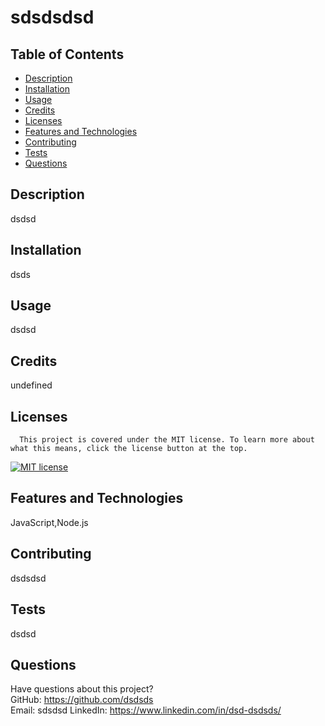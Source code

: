 
  # sdsdsdsd
  
  ## Table of Contents
   * [Description](#description)
   * [Installation](#installation)
   * [Usage](#usage)
   * [Credits](#credits)
   * [Licenses](#licenses)
   * [Features and Technologies](#features)
   * [Contributing](#contributing)
   * [Tests](#tests)
   * [Questions](#questions)

  ## Description
   dsdsd
  ## Installation
   dsds
  ## Usage
   dsdsd
  ## Credits
   undefined
   ## Licenses
      This project is covered under the MIT license. To learn more about what this means, click the license button at the top.
   [![MIT license](https://img.shields.io/badge/License-MIT-blue.svg)](https://lbesson.mit-license.org/)
  ## Features and Technologies
   JavaScript,Node.js
  ## Contributing
   dsdsdsd
  ## Tests
   dsdsd
  ## Questions
   Have questions about this project?  
   GitHub: https://github.com/dsdsds  
   Email: sdsdsd
   LinkedIn: https://www.linkedin.com/in/dsd-dsdsds/
